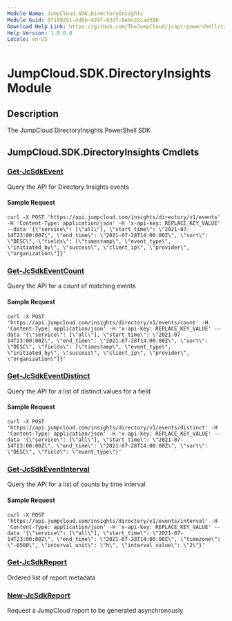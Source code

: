 ```yaml
---
Module Name: JumpCloud.SDK.DirectoryInsights
Module Guid: 07199251-dd0b-429f-83d7-6e9c22cad39b
Download Help Link: https://github.com/TheJumpCloud/jcapi-powershell/tree/master/SDKs/PowerShell/jumpcloud.sdk.directoryinsights
Help Version: 1.0.0.0
Locale: en-US
---
```


# JumpCloud.SDK.DirectoryInsights Module
## Description
The JumpCloud DirectoryInsights PowerShell SDK

## JumpCloud.SDK.DirectoryInsights Cmdlets
### [Get-JcSdkEvent](Get-JcSdkEvent.md)
Query the API for Directory Insights events
#### Sample Request
```
curl -X POST 'https://api.jumpcloud.com/insights/directory/v1/events' -H 'Content-Type: application/json' -H 'x-api-key: REPLACE_KEY_VALUE' --data '{\"service\": [\"all\"], \"start_time\": \"2021-07-14T23:00:00Z\", \"end_time\": \"2021-07-28T14:00:00Z\", \"sort\": \"DESC\", \"fields\": [\"timestamp\", \"event_type\", \"initiated_by\", \"success\", \"client_ip\", \"provider\", \"organization\"]}'
```

### [Get-JcSdkEventCount](Get-JcSdkEventCount.md)
Query the API for a count of matching events
#### Sample Request
```
curl -X POST 'https://api.jumpcloud.com/insights/directory/v1/events/count' -H 'Content-Type: application/json' -H 'x-api-key: REPLACE_KEY_VALUE' --data '{\"service\": [\"all\"], \"start_time\": \"2021-07-14T23:00:00Z\", \"end_time\": \"2021-07-28T14:00:00Z\", \"sort\": \"DESC\", \"fields\": [\"timestamp\", \"event_type\", \"initiated_by\", \"success\", \"client_ip\", \"provider\", \"organization\"]}'
```

### [Get-JcSdkEventDistinct](Get-JcSdkEventDistinct.md)
Query the API for a list of distinct values for a field
#### Sample Request
```
curl -X POST 'https://api.jumpcloud.com/insights/directory/v1/events/distinct' -H 'Content-Type: application/json' -H 'x-api-key: REPLACE_KEY_VALUE' --data '{\"service\": [\"all\"], \"start_time\": \"2021-07-14T23:00:00Z\", \"end_time\": \"2021-07-28T14:00:00Z\", \"sort\": \"DESC\", \"field\": \"event_type\"}'
```

### [Get-JcSdkEventInterval](Get-JcSdkEventInterval.md)
Query the API for a list of counts by time interval
#### Sample Request
```
curl -X POST 'https://api.jumpcloud.com/insights/directory/v1/events/interval' -H 'Content-Type: application/json' -H 'x-api-key: REPLACE_KEY_VALUE' --data '{\"service\": [\"all\"], \"start_time\": \"2021-07-14T23:00:00Z\", \"end_time\": \"2021-07-28T14:00:00Z\", \"timezone\": \"-0500\", \"interval_unit\": \"h\", \"interval_value\": \"2\"}'
```

### [Get-JcSdkReport](Get-JcSdkReport.md)
Ordered list of report metadata

### [New-JcSdkReport](New-JcSdkReport.md)
Request a JumpCloud report to be generated asynchronously


